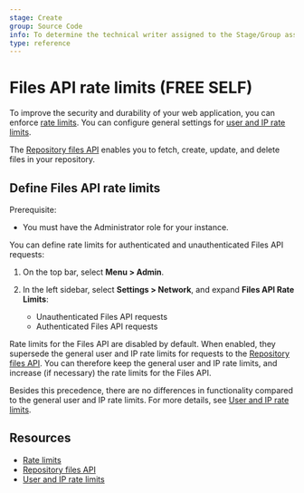 ```yaml
---
stage: Create
group: Source Code
info: To determine the technical writer assigned to the Stage/Group associated with this page, see https://about.gitlab.com/handbook/engineering/ux/technical-writing/#assignments
type: reference
---
```


# Files API rate limits **(FREE SELF)**

To improve the security and durability of your web application, you can enforce
[rate limits](../../../security/rate_limits.md). You can configure general settings
for [user and IP rate limits](user_and_ip_rate_limits.md).

The [Repository files API](../../../api/repository_files.md) enables you to
fetch, create, update, and delete files in your repository.

## Define Files API rate limits

Prerequisite:

- You must have the Administrator role for your instance.

You can define rate limits for authenticated and unauthenticated Files API
requests:

1. On the top bar, select **Menu > Admin**.
1. In the left sidebar, select **Settings > Network**, and expand **Files API Rate Limits**:

   - Unauthenticated Files API requests
   - Authenticated Files API requests

Rate limits for the Files API are disabled by default. When enabled, they supersede
the general user and IP rate limits for requests to the
[Repository files API](../../../api/repository_files.md). You can therefore
keep the general user and IP rate limits, and increase (if necessary) the rate limits
for the Files API.

Besides this precedence, there are no differences in functionality compared to the general user and
IP rate limits. For more details, see [User and IP rate limits](user_and_ip_rate_limits.md).

## Resources

- [Rate limits](../../../security/rate_limits.md)
- [Repository files API](../../../api/repository_files.md)
- [User and IP rate limits](user_and_ip_rate_limits.md)
